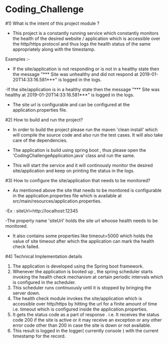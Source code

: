 # Coding_Challenge

#1) What is the intent of this project module ? 

- This project is a constantly running service which constantly monitors the health of the desired website / application which is accessible over the http/https protocol and thus logs the health status of the same appropriately along with the timestamp. 

Examples :- 

- If the site/application is not responding or is not in a healthy state then the message "*** Site was unhealthy and did not respond at 2019-01-20T14:33:16.581***" is logged in the logs.

-If the site/application is in a healthy state then the message "*** Site was healthy at  2019-01-20T14:33:16.581***" is logged in the logs.

- The site url is configurable and can be configured at the application.properties file. 

#2) How to build and run the project?

- In order to build the project please run the maven 'clean install' which will compile the source code and also run the test cases. It will also take care of the dependencies.

- The application is build using spring boot , thus please open the 'CodingChallengeApplication.java' class and run the same. 

- This will start the service and it will continously monitor the desired site/application and keep on printing the status in the logs.

#3) How to configure the site/application that needs to be monitored?

- As mentioned above the site that needs to be monitored is configurable in the application.properties file which is available at src/main/resources/application.properties.

-Ex : siteUrl=http://localhost:12345

-The property name 'siteUrl' holds the site url whoose health needs to be monitored.

- It also contains some properties like timeout=5000 which holds the value of site timeout after which the application can mark the health check failed.

#4) Technical Implementation details 

1) The application is developed using the Spring boot framework.
2) Whenever the application is booted up , the spring scheduler starts invoking the health check mechanism at certain periodic intervals which is configured in the scheduler.
3) This scheduler runs continuously until it is stopped by bringing the server down.
4) The health check module invokes the site/application which is accessible over http/https by hitting the url for a finite amount of time i.e. timeout which is configured inside the application.properties. 
5) It gets the status code as a part of response . i.e. It receives the status code 200 if the site is active or it may receive an exception or any other error code other than 200 in case the site is down or not available. 
6) This result is logged in the logger( currently console ) with the current timestamp for the record.

 

